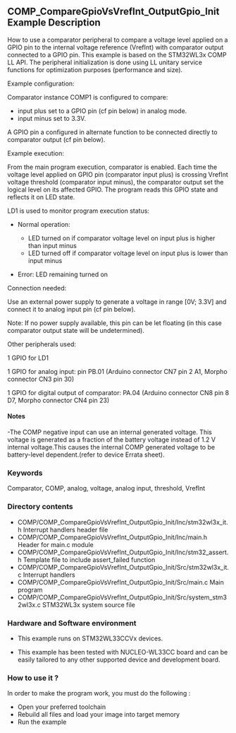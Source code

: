 ## <b>COMP_CompareGpioVsVrefInt_OutputGpio_Init Example Description</b>

How to use a comparator peripheral to compare a voltage level applied on
a GPIO pin to the internal voltage reference (VrefInt)
with comparator output connected to a GPIO pin.
This example is based on the STM32WL3x COMP LL API.
The peripheral initialization is done using LL unitary service functions
for optimization purposes (performance and size).

Example configuration:

Comparator instance COMP1 is configured to compare:

- input plus set to a GPIO pin (cf pin below) in analog mode.
- input minus set to 3.3V.
  
A GPIO pin a configured in alternate function to be connected directly
to comparator output (cf pin below).

Example execution:

From the main program execution, comparator is enabled.
Each time the voltage level applied on GPIO pin (comparator input plus) 
is crossing VrefInt voltage threshold (comparator input minus),
the comparator output set the logical level on its affected GPIO.
The program reads this GPIO state and reflects it on LED state.

LD1 is used to monitor program execution status:

- Normal operation:

  - LED turned on if comparator voltage level on input plus is higher than input minus
  - LED turned off if comparator voltage level on input plus is lower than input minus
  
- Error: LED remaining turned on

Connection needed:

Use an external power supply to generate a voltage in range [0V; 3.3V]
and connect it to analog input pin (cf pin below).

Note: If no power supply available, this pin can be let floating (in this case
      comparator output state will be undetermined).

Other peripherals used:

  1 GPIO for LD1
  
  1 GPIO for analog input: pin PB.01 (Arduino connector CN7 pin 2 A1, Morpho connector CN3 pin 30)
  
  1 GPIO for digital output of comparator: PA.04 (Arduino connector CN8 pin 8 D7, Morpho connector CN4 pin 23)

#### <b>Notes</b> 

-The COMP negative input can use an internal generated voltage. This voltage is generated as a fraction of the battery voltage instead of 1.2 V internal voltage.This causes the internal COMP generated voltage to be battery-level dependent.(refer to device Errata sheet).

### <b>Keywords</b>

Comparator, COMP, analog, voltage, analog input, threshold, VrefInt

### <b>Directory contents</b>

  - COMP/COMP_CompareGpioVsVrefInt_OutputGpio_Init/Inc/stm32wl3x_it.h          Interrupt handlers header file
  - COMP/COMP_CompareGpioVsVrefInt_OutputGpio_Init/Inc/main.h                        Header for main.c module
  - COMP/COMP_CompareGpioVsVrefInt_OutputGpio_Init/Inc/stm32_assert.h                Template file to include assert_failed function
  - COMP/COMP_CompareGpioVsVrefInt_OutputGpio_Init/Src/stm32wl3x_it.c          Interrupt handlers
  - COMP/COMP_CompareGpioVsVrefInt_OutputGpio_Init/Src/main.c                        Main program
  - COMP/COMP_CompareGpioVsVrefInt_OutputGpio_Init/Src/system_stm32wl3x.c      STM32WL3x system source file


### <b>Hardware and Software environment</b>

  - This example runs on STM32WL33CCVx devices.
    
  - This example has been tested with NUCLEO-WL33CC board and can be
    easily tailored to any other supported device and development board.


### <b>How to use it ?</b> 

In order to make the program work, you must do the following :

 - Open your preferred toolchain
 - Rebuild all files and load your image into target memory
 - Run the example

